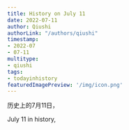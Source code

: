 ```yaml
---
title: History on July 11
date: 2022-07-11
author: Qiushi 
authorLink: "/authors/qiushi"
timestamp: 
- 2022-07
- 07-11
multitype: 
- qiushi
tags: 
- todayinhistory
featuredImagePreview: '/img/icon.png'
---
```









历史上的7月11日，

July 11 in history, 

<!--more-->

